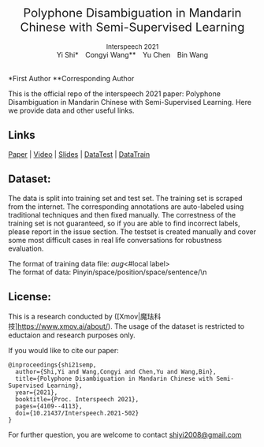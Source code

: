 <div align='center' ><font size='5'>Polyphone Disambiguation in Mandarin Chinese with Semi-Supervised Learning</font></div>&nbsp;


<div align='center' ><font size='2'>Interspeech 2021</font></div>


<div align='center' >Yi&nbsp;Shi*&emsp;Congyi&nbsp;Wang**&emsp;Yu&nbsp;Chen&emsp;Bin&nbsp;Wang</div>&nbsp;

\*First Author \**Corresponding Author

This is the official repo of the interspeech 2021 paper: Polyphone Disambiguation in Mandarin Chinese with Semi-Supervised Learning. Here we provide data and other useful links.

Links
--------

[Paper](https://www.isca-speech.org/archive/interspeech_2021/shi21d_interspeech.html "paper link")&nbsp;|&nbsp;[Video](https://www.youtube.com/watch?v=NTKiiesM8xY "video link")&nbsp;|&nbsp;[Slides](https://drive.google.com/file/d/1lw-d7wbtpt5rzGLdZyI9vQjvtTbh7SQ7/view?usp=sharing)&nbsp;|&nbsp;[DataTest](https://drive.google.com/drive/folders/1pIijtCDfdNzgS5lWHnN3TX_Nrbsa2rwi?usp=sharing)&nbsp;|&nbsp;[DataTrain](https://drive.google.com/drive/folders/1ncEnpttZNxmNMXsQSmytgrK1_2wKujkX?usp=sharing)

Dataset: 
--------
The data is split into training set and test set. The training set is scraped from the internet. The corresponding annotations are auto-labeled using traditional techniques and then fixed manually. The correstness of the training set is not guaranteed, so if you are able to find incorrect labels, please report in the issue section. The testset is created manually and cover some most difficult cases in real life conversations for robustness evaluation.  

The format of training data file: <Char>_aug_<#local label>   
The format of data: Pinyin/space/position/space/sentence/\n 

License:
-------
This is a research conducted by ([Xmov|魔珐科技]https://www.xmov.ai/about/). The usage of the dataset is restricted to eductaion and research purposes only. 

If you would like to cite our paper:

    @inproceedings{shi21semp,
      author={Shi,Yi and Wang,Congyi and Chen,Yu and Wang,Bin},
      title={Polyphone Disambiguation in Mandarin Chinese with Semi-Supervised Learning},
      year={2021},
      booktitle={Proc. Interspeech 2021},
      pages={4109--4113},
      doi={10.21437/Interspeech.2021-502}
    }

For further question, you are welcome to contact shiyi2008@gmail.com 
